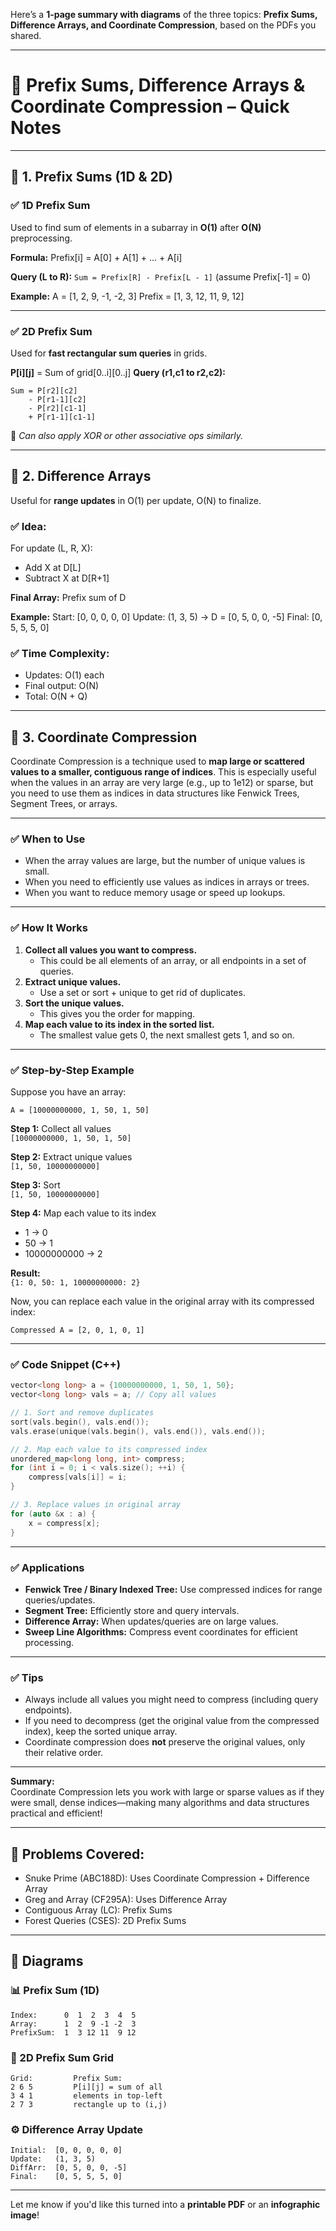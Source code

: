 Here’s a **1-page summary with diagrams** of the three topics: **Prefix Sums, Difference Arrays, and Coordinate Compression**, based on the PDFs you shared.

---

# 📘 Prefix Sums, Difference Arrays & Coordinate Compression – Quick Notes

---

## 📌 1. Prefix Sums (1D & 2D)

### ✅ 1D Prefix Sum

Used to find sum of elements in a subarray in **O(1)** after **O(N)** preprocessing.

**Formula:**
Prefix\[i] = A\[0] + A\[1] + ... + A\[i]

**Query (L to R):**
`Sum = Prefix[R] - Prefix[L - 1]` (assume Prefix\[-1] = 0)

**Example:**
A = \[1, 2, 9, -1, -2, 3]
Prefix = \[1, 3, 12, 11, 9, 12]

---

### ✅ 2D Prefix Sum

Used for **fast rectangular sum queries** in grids.

**P\[i]\[j]** = Sum of grid\[0..i]\[0..j]
**Query (r1,c1 to r2,c2):**

```
Sum = P[r2][c2] 
    - P[r1-1][c2] 
    - P[r2][c1-1] 
    + P[r1-1][c1-1]
```

🧠 *Can also apply XOR or other associative ops similarly.*

---

## 📌 2. Difference Arrays

Useful for **range updates** in O(1) per update, O(N) to finalize.

### ✅ Idea:

For update (L, R, X):

* Add X at D\[L]
* Subtract X at D\[R+1]

**Final Array:**
Prefix sum of D

**Example:**
Start: \[0, 0, 0, 0, 0]
Update: (1, 3, 5) → D = \[0, 5, 0, 0, -5]
Final: \[0, 5, 5, 5, 0]

### ✅ Time Complexity:

* Updates: O(1) each
* Final output: O(N)
* Total: O(N + Q)

---

## 📌 3. Coordinate Compression

Coordinate Compression is a technique used to **map large or scattered values to a smaller, contiguous range of indices**. This is especially useful when the values in an array are very large (e.g., up to 1e12) or sparse, but you need to use them as indices in data structures like Fenwick Trees, Segment Trees, or arrays.

---

### ✅ When to Use

- When the array values are large, but the number of unique values is small.
- When you need to efficiently use values as indices in arrays or trees.
- When you want to reduce memory usage or speed up lookups.

---

### ✅ How It Works

1. **Collect all values you want to compress.**
   - This could be all elements of an array, or all endpoints in a set of queries.
2. **Extract unique values.**
   - Use a set or sort + unique to get rid of duplicates.
3. **Sort the unique values.**
   - This gives you the order for mapping.
4. **Map each value to its index in the sorted list.**
   - The smallest value gets 0, the next smallest gets 1, and so on.

---

### ✅ Step-by-Step Example

Suppose you have an array:
```
A = [10000000000, 1, 50, 1, 50]
```

**Step 1:** Collect all values  
`[10000000000, 1, 50, 1, 50]`

**Step 2:** Extract unique values  
`[1, 50, 10000000000]`

**Step 3:** Sort  
`[1, 50, 10000000000]`

**Step 4:** Map each value to its index  
- 1 → 0  
- 50 → 1  
- 10000000000 → 2

**Result:**  
`{1: 0, 50: 1, 10000000000: 2}`

Now, you can replace each value in the original array with its compressed index:
```
Compressed A = [2, 0, 1, 0, 1]
```

---

### ✅ Code Snippet (C++)

```cpp
vector<long long> a = {10000000000, 1, 50, 1, 50};
vector<long long> vals = a; // Copy all values

// 1. Sort and remove duplicates
sort(vals.begin(), vals.end());
vals.erase(unique(vals.begin(), vals.end()), vals.end());

// 2. Map each value to its compressed index
unordered_map<long long, int> compress;
for (int i = 0; i < vals.size(); ++i) {
    compress[vals[i]] = i;
}

// 3. Replace values in original array
for (auto &x : a) {
    x = compress[x];
}
```

---

### ✅ Applications

- **Fenwick Tree / Binary Indexed Tree:** Use compressed indices for range queries/updates.
- **Segment Tree:** Efficiently store and query intervals.
- **Difference Array:** When updates/queries are on large values.
- **Sweep Line Algorithms:** Compress event coordinates for efficient processing.

---

### ✅ Tips

- Always include all values you might need to compress (including query endpoints).
- If you need to decompress (get the original value from the compressed index), keep the sorted unique array.
- Coordinate compression does **not** preserve the original values, only their relative order.

---

**Summary:**  
Coordinate Compression lets you work with large or sparse values as if they were small, dense indices—making many algorithms and data structures practical and efficient!

---

## 🧠 Problems Covered:

* Snuke Prime (ABC188D): Uses Coordinate Compression + Difference Array
* Greg and Array (CF295A): Uses Difference Array
* Contiguous Array (LC): Prefix Sums
* Forest Queries (CSES): 2D Prefix Sums

---

## 🔧 Diagrams

### 📊 Prefix Sum (1D)

```
Index:      0  1  2  3  4  5
Array:      1  2  9 -1 -2  3
PrefixSum:  1  3 12 11  9 12
```

### 🧱 2D Prefix Sum Grid

```
Grid:         Prefix Sum:
2 6 5         P[i][j] = sum of all 
3 4 1         elements in top-left
2 7 3         rectangle up to (i,j)
```

### ⚙️ Difference Array Update

```
Initial:  [0, 0, 0, 0, 0]
Update:   (1, 3, 5)
DiffArr:  [0, 5, 0, 0, -5]
Final:    [0, 5, 5, 5, 0]
```

---

Let me know if you'd like this turned into a **printable PDF** or an **infographic image**!
